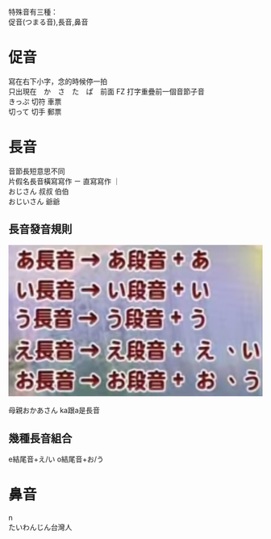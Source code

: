 特殊音有三種：  
促音(つまる音),長音,鼻音  

# 促音  
寫在右下小字，念的時候停一拍   
只出現在　か　さ　た　ぱ　前面   FZ
打字重疊前一個音節子音   
きっぷ   切符 車票  
切って   切手 郵票  

# 長音  
音節長短意思不同  
片假名長音橫寫寫作 ㄧ  直寫寫作 ｜  
おじさん   叔叔 伯伯  
おじいさん 爺爺  

## 長音發音規則  
![longin](pics/longin.png) 

母親おかあさん ka跟a是長音  

## 幾種長音組合  
e結尾音+え/い 
o結尾音+お/う

# 鼻音  
n  
たいわんじん台灣人  
